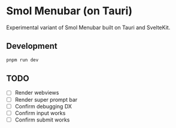 # Smol Menubar (on Tauri)

Experimental variant of Smol Menubar built on Tauri and SvelteKit.


## Development

```bash
pnpm run dev
```

## TODO
- [ ] Render webviews
- [ ] Render super prompt bar
- [ ] Confirm debugging DX
- [ ] Confirm input works
- [ ] Confirm submit works